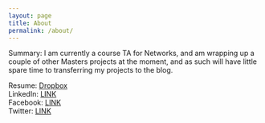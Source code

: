 ```yaml
---
layout: page
title: About
permalink: /about/
---
```


Summary: I am currently a course TA for Networks, and am wrapping up a couple of other Masters projects at the moment, and as such will have little spare time to transferring my projects to the blog.


Resume: <a href="https://www.dropbox.com/s/oj3l4b1ys4ku5hy/Bartley_Technical_Resume.pdf?dl=0">Dropbox</a><br/>
LinkedIn: <a href="https://www.linkedin.com/in/ntbartley">LINK</a><br/>
Facebook: <a href="https://www.facebook.com/nbartley1">LINK</a><br/>
Twitter: <a href="https://twitter.com/reichaos">LINK</a><br/>


